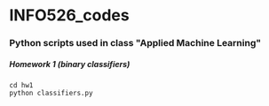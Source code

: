 # INFO526_codes
### Python scripts used in class "Applied Machine Learning"           

##### Homework 1 (binary classifiers)
```
cd hw1
python classifiers.py
```
